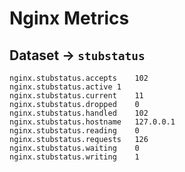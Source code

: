 # Nginx Metrics

## Dataset -> `stubstatus`
```
nginx.stubstatus.accepts	102
nginx.stubstatus.active	1
nginx.stubstatus.current	11
nginx.stubstatus.dropped	0
nginx.stubstatus.handled	102
nginx.stubstatus.hostname	127.0.0.1
nginx.stubstatus.reading	0
nginx.stubstatus.requests	126
nginx.stubstatus.waiting	0
nginx.stubstatus.writing	1
```